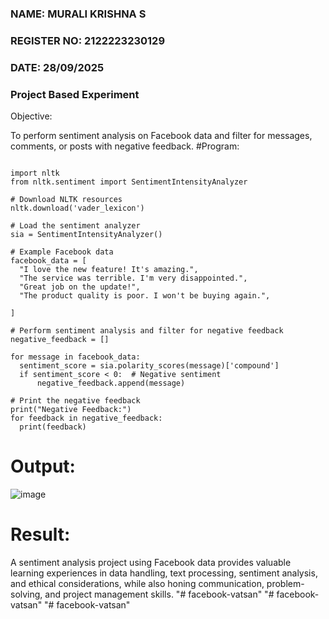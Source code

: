 ### NAME: MURALI KRISHNA S

### REGISTER NO: 2122223230129

### DATE: 28/09/2025

###                                Project Based Experiment
Objective:

To perform sentiment analysis on Facebook data and filter for messages, comments, or posts with negative feedback.
#Program:
```

import nltk
from nltk.sentiment import SentimentIntensityAnalyzer

# Download NLTK resources 
nltk.download('vader_lexicon')

# Load the sentiment analyzer
sia = SentimentIntensityAnalyzer()

# Example Facebook data 
facebook_data = [
  "I love the new feature! It's amazing.",
  "The service was terrible. I'm very disappointed.",
  "Great job on the update!",
  "The product quality is poor. I won't be buying again.",
  
]

# Perform sentiment analysis and filter for negative feedback
negative_feedback = []

for message in facebook_data:
  sentiment_score = sia.polarity_scores(message)['compound']
  if sentiment_score < 0:  # Negative sentiment
      negative_feedback.append(message)

# Print the negative feedback
print("Negative Feedback:")
for feedback in negative_feedback:
  print(feedback)
```

# Output:

![image](https://github.com/swathi22003343/Project-Based-Experiment-AAI/assets/120440439/3cbeb41c-321b-41cb-904a-b47c124cfafb)

# Result:
A sentiment analysis project using Facebook data provides valuable learning experiences in data handling, text processing, sentiment analysis, and ethical considerations, while also honing communication, problem-solving, and project management skills. 
"# facebook-vatsan" 
"# facebook-vatsan" 
"# facebook-vatsan" 
